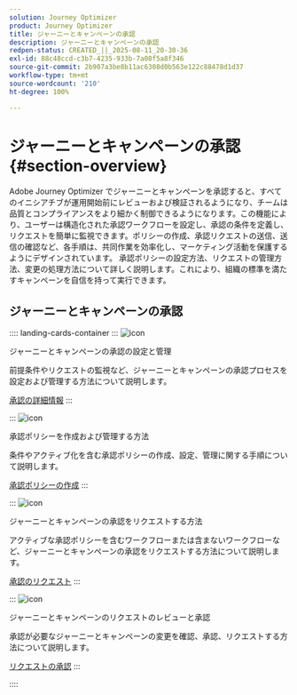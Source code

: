 ```yaml
---
solution: Journey Optimizer
product: Journey Optimizer
title: ジャーニーとキャンペーンの承認
description: ジャーニーとキャンペーンの承認
redpen-status: CREATED_||_2025-08-11_20-30-36
exl-id: 88c48ccd-c3b7-4235-933b-7a08f5a8f346
source-git-commit: 2b907a3be8b11ac6308d0b563e122c88478d1d37
workflow-type: tm+mt
source-wordcount: '210'
ht-degree: 100%

---
```


# ジャーニーとキャンペーンの承認{#section-overview}

Adobe Journey Optimizer でジャーニーとキャンペーンを承認すると、すべてのイニシアチブが運用開始前にレビューおよび検証されるようになり、チームは品質とコンプライアンスをより細かく制御できるようになります。この機能により、ユーザーは構造化された承認ワークフローを設定し、承認の条件を定義し、リクエストを簡単に監視できます。ポリシーの作成、承認リクエストの送信、送信の確認など、各手順は、共同作業を効率化し、マーケティング活動を保護するようにデザインされています。 承認ポリシーの設定方法、リクエストの管理方法、変更の処理方法について詳しく説明します。これにより、組織の標準を満たすキャンペーンを自信を持って実行できます。

## ジャーニーとキャンペーンの承認

:::: landing-cards-container
:::
![icon](https://cdn.experienceleague.adobe.com/icons/book.svg)

ジャーニーとキャンペーンの承認の設定と管理

前提条件やリクエストの監視など、ジャーニーとキャンペーンの承認プロセスを設定および管理する方法について説明します。

[承認の詳細情報](../using/test-approve/gs-approval.md)
:::

:::
![icon](https://cdn.experienceleague.adobe.com/icons/gear.svg)

承認ポリシーを作成および管理する方法

条件やアクティブ化を含む承認ポリシーの作成、設定、管理に関する手順について説明します。

[承認ポリシーの作成](../using/test-approve/approval-policies.md)
:::

:::
![icon](https://cdn.experienceleague.adobe.com/icons/list-check.svg)

ジャーニーとキャンペーンの承認をリクエストする方法

アクティブな承認ポリシーを含むワークフローまたは含まないワークフローなど、ジャーニーとキャンペーンの承認をリクエストする方法について説明します。

[承認のリクエスト](../using/test-approve/request-approval.md)
:::

:::
![icon](https://cdn.experienceleague.adobe.com/icons/shield-halved.svg)

ジャーニーとキャンペーンのリクエストのレビューと承認

承認が必要なジャーニーとキャンペーンの変更を確認、承認、リクエストする方法について説明します。

[リクエストの承認](../using/test-approve/review-approve-request.md)
:::

::::
